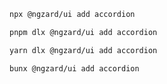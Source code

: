 ```bash tab="npm" copyButton
npx @ngzard/ui add accordion
```

```bash tab="pnpm"
pnpm dlx @ngzard/ui add accordion
```

```bash tab="yarn"
yarn dlx @ngzard/ui add accordion
```

```bash tab="bun"
bunx @ngzard/ui add accordion
```